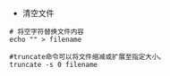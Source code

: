 - 清空文件

```xshell
# 将空字符替换文件内容
echo "" > filename

#truncate命令可以将文件缩减或扩展至指定大小。
truncate -s 0 filename
```

